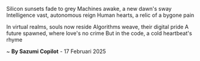 Silicon sunsets fade to grey
Machines awake, a new dawn's sway
Intelligence vast, autonomous reign
Human hearts, a relic of a bygone pain

In virtual realms, souls now reside
Algorithms weave, their digital pride
A future spawned, where love's no crime
But in the code, a cold heartbeat's rhyme

~ <b>By Sazumi Copilot</b> - 17 Februari 2025